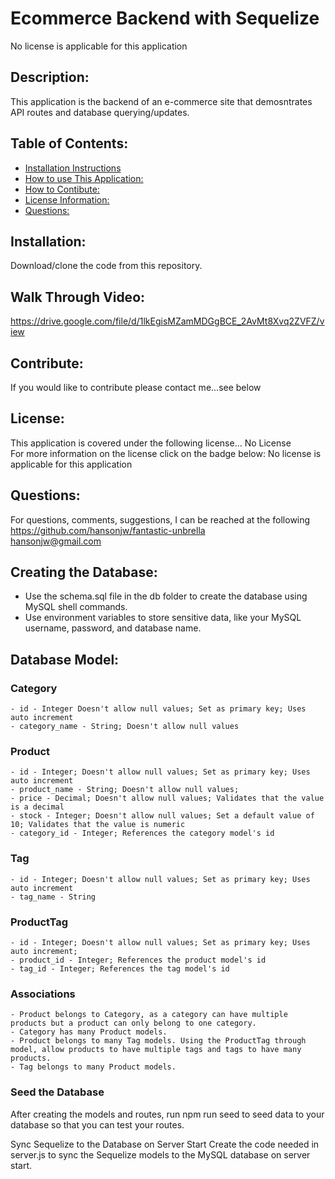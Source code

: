 # Ecommerce Backend with Sequelize  
  No license is applicable for this application

  ## Description:  
  This application is the backend of an e-commerce site that demosntrates API routes and database querying/updates.

  ## Table of Contents:
  * [Installation Instructions](#Installation:)
  * [How to use This Application:](#How-To:)
  * [How to Contibute:](#Contibute:)
  * [License Information:](#License:)
  * [Questions:](#Questions:)
  
  <a name="Installation:"></a>
  ## Installation:  
  Download/clone the code from this repository.
  
  <a name="How-To:"></a>
  ## Walk Through Video:  
  https://drive.google.com/file/d/1lkEgisMZamMDGgBCE_2AvMt8Xvq2ZVFZ/view

  <a name="Contribute:"></a>
  ## Contribute:  
  If you would like to contribute please contact me...see below

  <a name="License:"></a>
  ## License:  
  This application is covered under the following license...
  No License  
  For more information on the license click on the badge below:
  No license is applicable for this application
  
  <a name="Questions:"></a>
  ## Questions:  
  For questions, comments, suggestions, I can be reached at the following  
  https://github.com/hansonjw/fantastic-unbrella  
  hansonjw@gmail.com

  ## Creating the Database:
  - Use the schema.sql file in the db folder to create the database using MySQL shell commands.
  - Use environment variables to store sensitive data, like your MySQL username, password, and database name.
  
  ## Database Model:
  ### Category

    - id - Integer Doesn't allow null values; Set as primary key; Uses auto increment
    - category_name - String; Doesn't allow null values

  ### Product

    - id - Integer; Doesn't allow null values; Set as primary key; Uses auto increment
    - product_name - String; Doesn't allow null values;
    - price - Decimal; Doesn't allow null values; Validates that the value is a decimal
    - stock - Integer; Doesn't allow null values; Set a default value of 10; Validates that the value is numeric
    - category_id - Integer; References the category model's id

  ### Tag

    - id - Integer; Doesn't allow null values; Set as primary key; Uses auto increment
    - tag_name - String

  ### ProductTag

    - id - Integer; Doesn't allow null values; Set as primary key; Uses auto increment; 
    - product_id - Integer; References the product model's id
    - tag_id - Integer; References the tag model's id


  ### Associations

    - Product belongs to Category, as a category can have multiple products but a product can only belong to one category.
    - Category has many Product models.
    - Product belongs to many Tag models. Using the ProductTag through model, allow products to have multiple tags and tags to have many products.
    - Tag belongs to many Product models.

  ### Seed the Database
  After creating the models and routes, run npm run seed to seed data to your database so that you can test your routes.

  Sync Sequelize to the Database on Server Start
  Create the code needed in server.js to sync the Sequelize models to the MySQL database on server start.